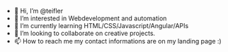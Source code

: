 - 👋 Hi, I’m @teifler
- 👀 I’m interested in Webdevelopment and automation
- 🌱 I’m currently learning HTML/CSS/Javascript/Angular/APIs
- 💞️ I’m looking to collaborate on creative projects.
- 📫 How to reach me my contact informations are on my landing page :)

<!---
teifler/teifler is a ✨ special ✨ repository because its `README.md` (this file) appears on your GitHub profile.
You can click the Preview link to take a look at your changes.
--->
